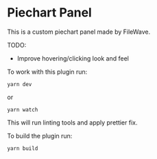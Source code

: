 # Piechart Panel

This is a custom piechart panel made by FileWave.

TODO:
- Improve hovering/clicking look and feel

To work with this plugin run:
```
yarn dev
```

or
```
yarn watch
```

This will run linting tools and apply prettier fix.


To build the plugin run:
```
yarn build
```
